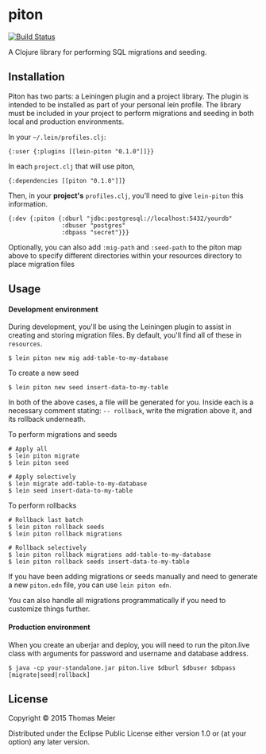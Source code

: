 # piton

[![Build Status](https://travis-ci.org/ThomasMeier/piton.svg?branch=master)](https://travis-ci.org/ThomasMeier/piton)

A Clojure library for performing SQL migrations and seeding.

## Installation

Piton has two parts: a Leiningen plugin and a project library.
The plugin is intended to be installed as part of your personal lein profile.
The library must be included in your project to perform migrations and seeding
in both local and production environments.

In your `~/.lein/profiles.clj`:

    {:user {:plugins [[lein-piton "0.1.0"]]}}

In each `project.clj` that will use piton,

    {:dependencies [[piton "0.1.0"]]}

Then, in your **project's** `profiles.clj`, you'll need to give `lein-piton`
this information.

    {:dev {:piton {:dburl "jdbc:postgresql://localhost:5432/yourdb"
                   :dbuser "postgres"
                   :dbpass "secret"}}}

Optionally, you can also add `:mig-path` and `:seed-path` to the piton map
 above to specify different directories within your resources directory to
  place migration files

## Usage

#### Development environment

During development, you'll be using the Leiningen plugin to assist in creating
and storing migration files. By default, you'll find all of these in
`resources`.

    $ lein piton new mig add-table-to-my-database

To create a new seed

    $ lein piton new seed insert-data-to-my-table

In both of the above cases, a file will be generated for you. Inside each is a
necessary comment stating: `-- rollback`, write the migration above it, and its
rollback underneath.

To perform migrations and seeds

    # Apply all
    $ lein piton migrate
    $ lein piton seed

    # Apply selectively
    $ lein migrate add-table-to-my-database
    $ lein seed insert-data-to-my-table

To perform rollbacks

    # Rollback last batch
    $ lein piton rollback seeds
    $ lein piton rollback migrations

    # Rollback selectively
    $ lein piton rollback migrations add-table-to-my-database
    $ lein piton rollback seeds insert-data-to-my-table

If you have been adding migrations or seeds manually and need to generate a new `piton.edn` file, you can use `lein piton edn`.

You can also handle all migrations programmatically if you need to customize
 things further.

#### Production environment

When you create an uberjar and deploy, you will need to run the piton.live class
with arguments for password and username and database address.

    $ java -cp your-standalone.jar piton.live $dburl $dbuser $dbpass [migrate|seed|rollback]

## License

Copyright © 2015 Thomas Meier

Distributed under the Eclipse Public License either version 1.0 or (at
your option) any later version.
